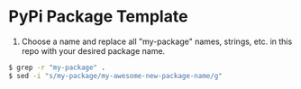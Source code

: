 PyPi Package Template
===

1. Choose a name and replace all "my-package" names, strings, etc. in this repo with your desired package name.

~~~bash
$ grep -r "my-package" .
$ sed -i "s/my-package/my-awesome-new-package-name/g"
~~~
